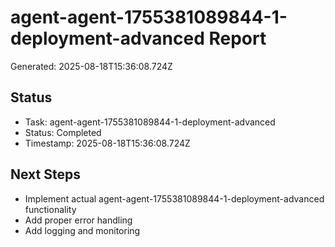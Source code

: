 # agent-agent-1755381089844-1-deployment-advanced Report

Generated: 2025-08-18T15:36:08.724Z

## Status
- Task: agent-agent-1755381089844-1-deployment-advanced
- Status: Completed
- Timestamp: 2025-08-18T15:36:08.724Z

## Next Steps
- Implement actual agent-agent-1755381089844-1-deployment-advanced functionality
- Add proper error handling
- Add logging and monitoring
